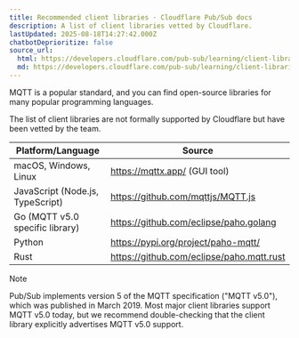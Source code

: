 ```yaml
---
title: Recommended client libraries · Cloudflare Pub/Sub docs
description: A list of client libraries vetted by Cloudflare.
lastUpdated: 2025-08-18T14:27:42.000Z
chatbotDeprioritize: false
source_url:
  html: https://developers.cloudflare.com/pub-sub/learning/client-libraries/
  md: https://developers.cloudflare.com/pub-sub/learning/client-libraries/index.md
---
```


MQTT is a popular standard, and you can find open-source libraries for many popular programming languages.

The list of client libraries are not formally supported by Cloudflare but have been vetted by the team.

| Platform/Language | Source |
| - | - |
| macOS, Windows, Linux | <https://mqttx.app/> (GUI tool) |
| JavaScript (Node.js, TypeScript) | <https://github.com/mqttjs/MQTT.js> |
| Go (MQTT v5.0 specific library) | <https://github.com/eclipse/paho.golang> |
| Python | <https://pypi.org/project/paho-mqtt/> |
| Rust | <https://github.com/eclipse/paho.mqtt.rust> |

Note

Pub/Sub implements version 5 of the MQTT specification ("MQTT v5.0"), which was published in March 2019. Most major client libraries support MQTT v5.0 today, but we recommend double-checking that the client library explicitly advertises MQTT v5.0 support.
